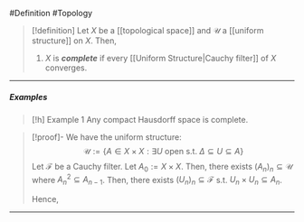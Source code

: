 #Definition #Topology 

> [!definition]
> Let $X$ be a [[topological space]] and $\mathcal{U}$ a [[uniform structure]] on $X$. Then, 
> 1. $X$ is ***complete*** if every [[Uniform Structure|Cauchy filter]] of $X$ converges. 
---
##### Examples
> [!h] Example 1
> Any compact Hausdorff space is complete.

 > [!proof]-
 > We have the uniform structure: $$\mathcal{U}:=\{ A\in X\times X:  \exists U\text{ open s.t. }\Delta \subseteq U\subseteq A \}$$
 > Let $\mathcal{F}$ be a Cauchy filter. Let $A_{0}:=X\times X$. Then, there exists $(A_{n})_{n}\subseteq \mathcal{U}$ where $A_{n}^2\subseteq A_{n-1}$. Then, there exists $(U_{n})_{n}\subseteq \mathcal{F}$ s.t. $U_{n}\times U_{n}\subseteq A_{n}$.
 > 
 > Hence, 
 ---
 